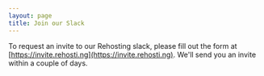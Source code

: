 ```yaml
---
layout: page
title: Join our Slack
---
```


To request an invite to our Rehosting slack, please fill out the form at [https://invite.rehosti.ng](https://invite.rehosti.ng). We'll send you an invite within a couple of days.
